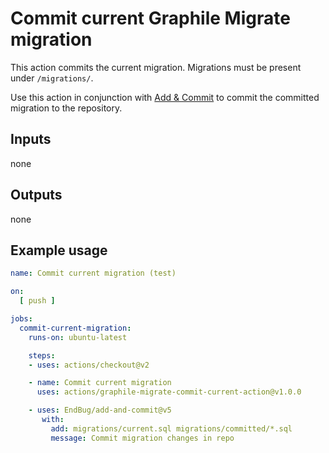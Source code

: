 # Commit current Graphile Migrate migration

This action commits the current migration. Migrations must be present under `/migrations/`.

Use this action in conjunction with [Add & Commit](https://github.com/marketplace/actions/add-commit) to commit
the committed migration to the repository.

## Inputs

none

## Outputs

none

## Example usage

```yaml
name: Commit current migration (test)

on:
  [ push ]

jobs:
  commit-current-migration:
    runs-on: ubuntu-latest

    steps:
    - uses: actions/checkout@v2

    - name: Commit current migration
      uses: actions/graphile-migrate-commit-current-action@v1.0.0

    - uses: EndBug/add-and-commit@v5
       with:
         add: migrations/current.sql migrations/committed/*.sql
         message: Commit migration changes in repo
```
